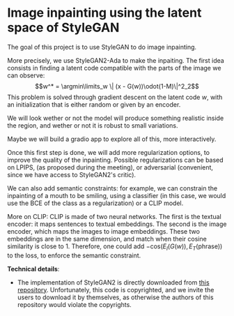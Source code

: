 # Image inpainting using the latent space of StyleGAN

The goal of this project is to use StyleGAN to do image inpainting.

More precisely, we use StyleGAN2-Ada to make the inpaiting. The first idea consists in finding a latent code compatible with the parts of the image we can observe: $$w^* = \argmin\limits_w \| (x - G(w))\odot(1-M)\|^2_2$$
This problem is solved through gradient descent on the latent code $w$, with an initialization that is either random or given by an encoder.

We will look wether or not the model will produce something realistic inside the region, and wether or not it is robust to small variations.

Maybe we will build a gradio app to explore all of this, more interactively.

Once this first step is done, we will add more regularization options, to improve the quality of the inpainting. Possible regularizations can be based on LPIPS, (as proposed during the meeting), or adversarial (convenient, since we have access to StyleGAN2's critic).

We can also add semantic constraints: for example, we can constrain the inpainting of a mouth to be smiling, using a classifier (in this case, we would use the BCE of the class as a regularization) or a CLIP model.

More on CLIP: CLIP is made of two neural networks. The first is the textual encoder: it maps sentences to textual embeddings. The second is the image encoder, which maps the images to image embeddings. These two embeddings are in the same dimension, and match when their cosine similarity is close to 1. Therefore, one could add $-\text{cos}(E_I(G(w)), E_T(\text{phrase}))$ to the loss, to enforce the semantic constraint.



**Technical details**:

- The implementation of StyleGAN2 is directly downloaded from [this repository](https://github.com/NVlabs/stylegan2-ada-pytorch). Unfortunately, this code is copyrighted, and we invite the users to download it by themselves, as otherwise the authors of this repository would violate the copyrights.
